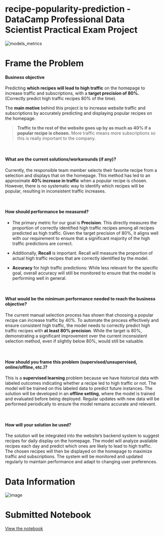 # recipe-popularity-prediction  - DataCamp Professional Data Scientist Practical Exam Project
![models_metrics](https://github.com/user-attachments/assets/d2b09dbb-fc31-4dfd-a13f-3d0185af18d9)

# Frame the Problem
#### **Business objective**
Predicting **which recipes will lead to high traffic** on the homepage to increase traffic and subscriptions, with a **target precision of 80%.** (Correctly predict high traffic recipes 80% of the time).

The **main motive** behind this project is to increase website traffic and subscriptions by accurately predicting and displaying popular recipes on the homepage.

> **Traffic to the rest of the website goes up by as much as 40% if a popular recipe is chosen.** More traffic
means more subscriptions so this is really important to the company.


<br>

#### **What are the current solutions/workarounds (if any)?**
Currently, the responsible team member selects their favorite recipe from a selection and displays that on the homepage. This method has led to an approximate **40% increase in traffic** when a popular recipe is chosen. However, there is no systematic way to identify which recipes will be popular, resulting in inconsistent traffic increases.

<br>

#### **How should performance be measured?**
- The primary metric for our goal is **Precision**. This directly measures the proportion of correctly identified high traffic recipes among all recipes predicted as high traffic. Given the target precision of 80%, it aligns well with our requirement to ensure that a significant majority of the high traffic predictions are correct.

- Additionally, **Recall** is important. Recall will measure the proportion of actual high traffic recipes that are correctly identified by the model.

- **Accuracy** for high traffic predictions: While less relevant for the specific goal, overall accuracy will still be monitored to ensure that the model is performing well in general.

<br>

#### **What would be the minimum performance needed to reach the business objective?**
The current manual selection process has shown that choosing a popular recipe can increase traffic by 40%. To automate the process effectively and ensure consistent high traffic, the model needs to correctly predict high traffic recipes with **at least 80% precision**. While the target is 80%, demonstrating a significant improvement over the current inconsistent selection method, even if slightly below 80%, would still be valuable.

<br>

#### **How should you frame this problem (supervised/unsupervised, online/offline, etc.)?**
This is a **supervised learning** problem because we have historical data with labeled outcomes indicating whether a recipe led to high traffic or not. The model will be trained on this labeled data to predict future instances. The solution will be developed in an **offline setting**, where the model is trained and evaluated before being deployed. Regular updates with new data will be performed periodically to ensure the model remains accurate and relevant.

<br>

#### **How will your solution be used?**
The solution will be integrated into the website’s backend system to suggest recipes for daily display on the homepage. The model will analyze available recipes each day and predict which ones are likely to lead to high traffic. The chosen recipes will then be displayed on the homepage to maximize traffic and subscriptions. The system will be monitored and updated regularly to maintain performance and adapt to changing user preferences.

# Data Information
![image](https://github.com/user-attachments/assets/fa7e88ae-a0a2-4070-a7b1-ca815e40774a)


# Submitted Notebook
[View the notebook](https://www.datacamp.com/datalab/w/4f05af71-5843-419b-9e57-106b7afbbfb6)


